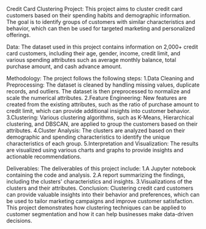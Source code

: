 Credit Card Clustering Project:
                             This project aims to cluster credit card customers based on their spending habits and demographic information. The goal is to identify
                              groups of customers with similar characteristics and behavior, which can then be used for targeted marketing and personalized offerings.

Data:
     The dataset used in this project contains information on 2,000+ credit card customers, including their age, gender, income, credit limit, and various spending
     attributes such as average monthly balance, total purchase amount, and cash advance amount.

Methodology:
     The project follows the following steps:
       1.Data Cleaning and Preprocessing: The dataset is cleaned by handling missing values, duplicate records, and outliers. The dataset is then preprocessed to
                                           normalize and scale the numerical attributes.
       2.Feature Engineering: New features are created from the existing attributes, such as the ratio of purchase amount to credit limit, which can provide 
                              additional insights into customer behavior.     
       3.Clustering: Various clustering algorithms, such as K-Means, Hierarchical clustering, and DBSCAN, are applied to group the customers based on their
                     attributes.
       4.Cluster Analysis: The clusters are analyzed based on their demographic and spending characteristics to identify the unique characteristics of each group.
       5.Interpretation and Visualization: The results are visualized using various charts and graphs to provide insights and actionable recommendations.
       
Deliverables:
          The deliverables of this project include:
                                          1.A Jupyter notebook containing the code and analysis.
                                          2.A report summarizing the findings, including the clusters' characteristics and insights.
                                          3.Visualizations of the clusters and their attributes.
Conclusion:
           Clustering credit card customers can provide valuable insights into their behavior and preferences, which can be used to tailor marketing campaigns and 
           improve customer satisfaction. This project demonstrates how clustering techniques can be applied to customer segmentation and how it can help businesses 
           make data-driven decisions.
